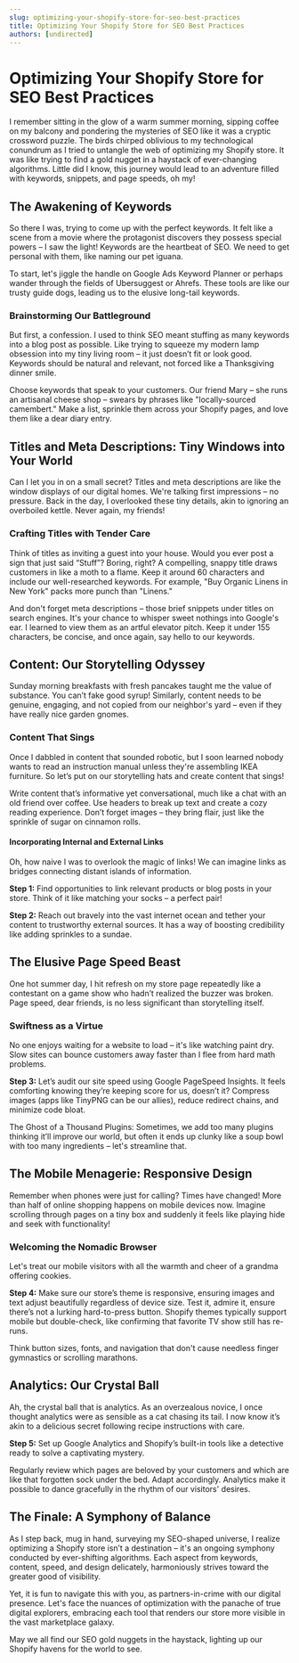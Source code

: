 ```yaml
---
slug: optimizing-your-shopify-store-for-seo-best-practices
title: Optimizing Your Shopify Store for SEO Best Practices
authors: [undirected]
---
```



# Optimizing Your Shopify Store for SEO Best Practices

I remember sitting in the glow of a warm summer morning, sipping coffee on my balcony and pondering the mysteries of SEO like it was a cryptic crossword puzzle. The birds chirped oblivious to my technological conundrum as I tried to untangle the web of optimizing my Shopify store. It was like trying to find a gold nugget in a haystack of ever-changing algorithms. Little did I know, this journey would lead to an adventure filled with keywords, snippets, and page speeds, oh my!

## The Awakening of Keywords

So there I was, trying to come up with the perfect keywords. It felt like a scene from a movie where the protagonist discovers they possess special powers – I saw the light! Keywords are the heartbeat of SEO. We need to get personal with them, like naming our pet iguana. 

To start, let's jiggle the handle on Google Ads Keyword Planner or perhaps wander through the fields of Ubersuggest or Ahrefs. These tools are like our trusty guide dogs, leading us to the elusive long-tail keywords. 

### Brainstorming Our Battleground

But first, a confession. I used to think SEO meant stuffing as many keywords into a blog post as possible. Like trying to squeeze my modern lamp obsession into my tiny living room – it just doesn’t fit or look good. Keywords should be natural and relevant, not forced like a Thanksgiving dinner smile.

Choose keywords that speak to your customers. Our friend Mary – she runs an artisanal cheese shop – swears by phrases like "locally-sourced camembert." Make a list, sprinkle them across your Shopify pages, and love them like a dear diary entry.

## Titles and Meta Descriptions: Tiny Windows into Your World

Can I let you in on a small secret? Titles and meta descriptions are like the window displays of our digital homes. We're talking first impressions – no pressure. Back in the day, I overlooked these tiny details, akin to ignoring an overboiled kettle. Never again, my friends!

### Crafting Titles with Tender Care

Think of titles as inviting a guest into your house. Would you ever post a sign that just said “Stuff”? Boring, right? A compelling, snappy title draws customers in like a moth to a flame. Keep it around 60 characters and include our well-researched keywords. For example, "Buy Organic Linens in New York" packs more punch than "Linens."

And don't forget meta descriptions – those brief snippets under titles on search engines. It's your chance to whisper sweet nothings into Google's ear. I learned to view them as an artful elevator pitch. Keep it under 155 characters, be concise, and once again, say hello to our keywords.

## Content: Our Storytelling Odyssey

Sunday morning breakfasts with fresh pancakes taught me the value of substance. You can’t fake good syrup! Similarly, content needs to be genuine, engaging, and not copied from our neighbor's yard – even if they have really nice garden gnomes.

### Content That Sings

Once I dabbled in content that sounded robotic, but I soon learned nobody wants to read an instruction manual unless they're assembling IKEA furniture. So let’s put on our storytelling hats and create content that sings!

Write content that’s informative yet conversational, much like a chat with an old friend over coffee. Use headers to break up text and create a cozy reading experience. Don’t forget images – they bring flair, just like the sprinkle of sugar on cinnamon rolls.

#### Incorporating Internal and External Links

Oh, how naive I was to overlook the magic of links! We can imagine links as bridges connecting distant islands of information.

**Step 1:** Find opportunities to link relevant products or blog posts in your store. Think of it like matching your socks – a perfect pair! 

**Step 2:** Reach out bravely into the vast internet ocean and tether your content to trustworthy external sources. It has a way of boosting credibility like adding sprinkles to a sundae.

## The Elusive Page Speed Beast

One hot summer day, I hit refresh on my store page repeatedly like a contestant on a game show who hadn’t realized the buzzer was broken. Page speed, dear friends, is no less significant than storytelling itself.

### Swiftness as a Virtue

No one enjoys waiting for a website to load – it's like watching paint dry. Slow sites can bounce customers away faster than I flee from hard math problems. 

**Step 3:** Let’s audit our site speed using Google PageSpeed Insights. It feels comforting knowing they’re keeping score for us, doesn’t it? Compress images (apps like TinyPNG can be our allies), reduce redirect chains, and minimize code bloat. 

The Ghost of a Thousand Plugins: Sometimes, we add too many plugins thinking it’ll improve our world, but often it ends up clunky like a soup bowl with too many ingredients – let's streamline that.

## The Mobile Menagerie: Responsive Design

Remember when phones were just for calling? Times have changed! More than half of online shopping happens on mobile devices now. Imagine scrolling through pages on a tiny box and suddenly it feels like playing hide and seek with functionality!

### Welcoming the Nomadic Browser

Let's treat our mobile visitors with all the warmth and cheer of a grandma offering cookies. 

**Step 4:** Make sure our store’s theme is responsive, ensuring images and text adjust beautifully regardless of device size. Test it, admire it, ensure there’s not a lurking hard-to-press button. Shopify themes typically support mobile but double-check, like confirming that favorite TV show still has re-runs.

Think button sizes, fonts, and navigation that don't cause needless finger gymnastics or scrolling marathons.

## Analytics: Our Crystal Ball

Ah, the crystal ball that is analytics. As an overzealous novice, I once thought analytics were as sensible as a cat chasing its tail. I now know it’s akin to a delicious secret following recipe instructions with care. 

**Step 5:** Set up Google Analytics and Shopify’s built-in tools like a detective ready to solve a captivating mystery. 

Regularly review which pages are beloved by your customers and which are like that forgotten sock under the bed. Adapt accordingly. Analytics make it possible to dance gracefully in the rhythm of our visitors' desires.

## The Finale: A Symphony of Balance

As I step back, mug in hand, surveying my SEO-shaped universe, I realize optimizing a Shopify store isn’t a destination – it's an ongoing symphony conducted by ever-shifting algorithms. Each aspect from keywords, content, speed, and design delicately, harmoniously strives toward the greater good of visibility.

Yet, it is fun to navigate this with you, as partners-in-crime with our digital presence. Let's face the nuances of optimization with the panache of true digital explorers, embracing each tool that renders our store more visible in the vast marketplace galaxy.

May we all find our SEO gold nuggets in the haystack, lighting up our Shopify havens for the world to see.
